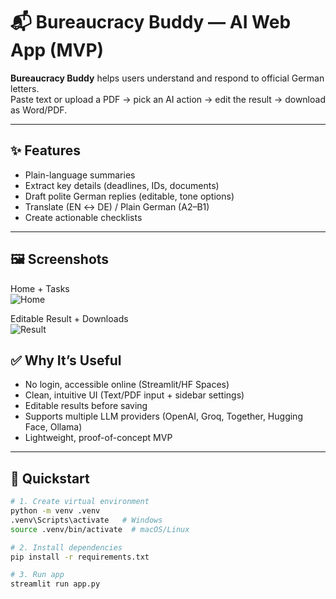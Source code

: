# 📬 Bureaucracy Buddy — AI Web App (MVP)

**Bureaucracy Buddy** helps users understand and respond to official German letters.  
Paste text or upload a PDF → pick an AI action → edit the result → download as Word/PDF.  

---

## ✨ Features
- Plain-language summaries  
- Extract key details (deadlines, IDs, documents)  
- Draft polite German replies (editable, tone options)  
- Translate (EN ↔ DE) / Plain German (A2–B1)  
- Create actionable checklists  

---

## 🖼️ Screenshots

Home + Tasks  
![Home](docs/images/home-hero.png)

Editable Result + Downloads  
![Result](docs/images/result-editor.png)


## ✅ Why It’s Useful
- No login, accessible online (Streamlit/HF Spaces)  
- Clean, intuitive UI (Text/PDF input + sidebar settings)  
- Editable results before saving  
- Supports multiple LLM providers (OpenAI, Groq, Together, Hugging Face, Ollama)  
- Lightweight, proof-of-concept MVP  

---

## 🚀 Quickstart
```bash
# 1. Create virtual environment
python -m venv .venv
.venv\Scripts\activate   # Windows
source .venv/bin/activate  # macOS/Linux

# 2. Install dependencies
pip install -r requirements.txt

# 3. Run app
streamlit run app.py

